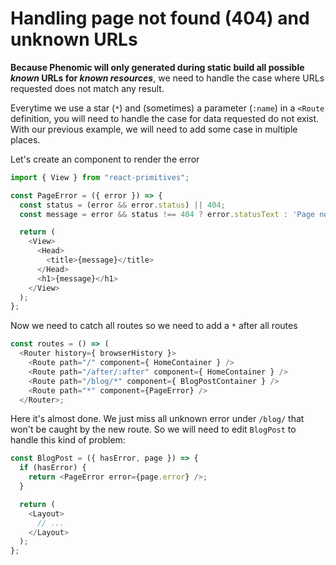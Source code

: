 # Handling page not found (404) and unknown URLs

**Because Phenomic will only generated during static build all possible _known_
URLs for _known resources_**, we need to handle the case where URLs requested
does not match any result.

Everytime we use a star (``*``) and (sometimes) a parameter (``:name``) in a
``<Route`` definition,
you will need to handle the case for data requested do not exist.
With our previous example, we will need to add some case in multiple places.

Let's create an component to render the error

```js
import { View } from "react-primitives";

const PageError = ({ error }) => {
  const status = (error && error.status) || 404;
  const message = error && status !== 404 ? error.statusText : 'Page not found';

  return (
    <View>
      <Head>
        <title>{message}</title>
      </Head>
      <h1>{message}</h1>
    </View>
  );
};
```

Now we need to catch all routes so we need to add a ``*`` after all routes

```js
const routes = () => (
  <Router history={ browserHistory }>
    <Route path="/" component={ HomeContainer } />
    <Route path="/after/:after" component={ HomeContainer } />
    <Route path="/blog/*" component={ BlogPostContainer } />
    <Route path="*" component={PageError} />
  </Router>;
```

Here it's almost done. We just miss all unknown error under ``/blog/``
that won't be caught by the new route.
So we will need to edit ``BlogPost`` to handle this kind of problem:

```js
const BlogPost = ({ hasError, page }) => {
  if (hasError) {
    return <PageError error={page.error} />;
  }

  return (
    <Layout>
      // ...
    </Layout>
  );
};
```
